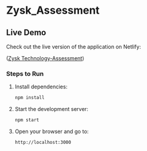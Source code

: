 # Zysk_Assessment

## Live Demo

Check out the live version of the application on Netlify:

([Zysk Technology-Assessment](https://zysktech-assessment.netlify.app/))

### Steps to Run

1. Install dependencies:

   ```bash
   npm install
   ```

2. Start the development server:

   ```bash
   npm start
   ```

3. Open your browser and go to:

   ```
   http://localhost:3000
   ```
